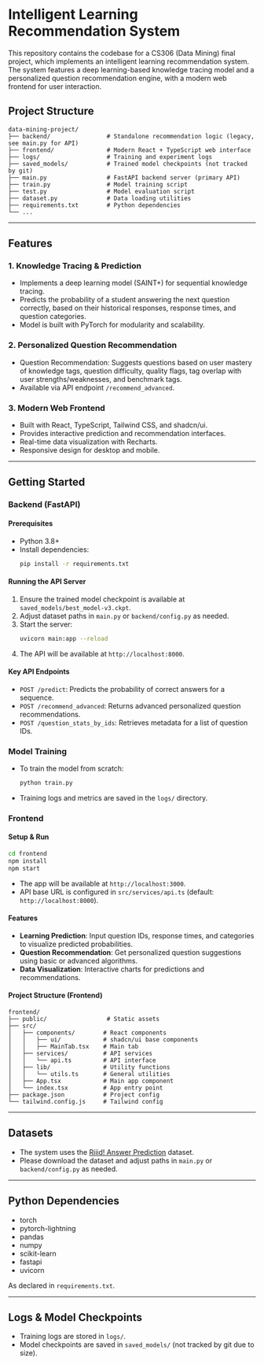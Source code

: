 # Intelligent Learning Recommendation System

This repository contains the codebase for a CS306 (Data Mining) final project, which implements an intelligent learning recommendation system. The system features a deep learning-based knowledge tracing model and a personalized question recommendation engine, with a modern web frontend for user interaction.

## Project Structure

```
data-mining-project/
├── backend/                # Standalone recommendation logic (legacy, see main.py for API)
├── frontend/               # Modern React + TypeScript web interface
├── logs/                   # Training and experiment logs
├── saved_models/           # Trained model checkpoints (not tracked by git)
├── main.py                 # FastAPI backend server (primary API)
├── train.py                # Model training script
├── test.py                 # Model evaluation script
├── dataset.py              # Data loading utilities
├── requirements.txt        # Python dependencies
└── ...
```

---

## Features

### 1. Knowledge Tracing & Prediction

- Implements a deep learning model (SAINT+) for sequential knowledge tracing.
- Predicts the probability of a student answering the next question correctly, based on their historical responses, response times, and question categories.
- Model is built with PyTorch for modularity and scalability.

### 2. Personalized Question Recommendation

- Question Recommendation: Suggests questions based on user mastery of knowledge tags, question difficulty, quality flags, tag overlap with user strengths/weaknesses, and benchmark tags.
- Available via API endpoint `/recommend_advanced`.

### 3. Modern Web Frontend

- Built with React, TypeScript, Tailwind CSS, and shadcn/ui.
- Provides interactive prediction and recommendation interfaces.
- Real-time data visualization with Recharts.
- Responsive design for desktop and mobile.

---

## Getting Started

### Backend (FastAPI)

#### Prerequisites

- Python 3.8+
- Install dependencies:
  ```bash
  pip install -r requirements.txt
  ```

#### Running the API Server

1. Ensure the trained model checkpoint is available at `saved_models/best_model-v3.ckpt`.
2. Adjust dataset paths in `main.py` or `backend/config.py` as needed.
3. Start the server:
   ```bash
   uvicorn main:app --reload
   ```
4. The API will be available at `http://localhost:8000`.

#### Key API Endpoints

- `POST /predict`: Predicts the probability of correct answers for a sequence.
- `POST /recommend_advanced`: Returns advanced personalized question recommendations.
- `POST /question_stats_by_ids`: Retrieves metadata for a list of question IDs.

### Model Training

- To train the model from scratch:
  ```bash
  python train.py
  ```
- Training logs and metrics are saved in the `logs/` directory.

### Frontend

#### Setup & Run

```bash
cd frontend
npm install
npm start
```

- The app will be available at `http://localhost:3000`.
- API base URL is configured in `src/services/api.ts` (default: `http://localhost:8000`).

#### Features

- **Learning Prediction**: Input question IDs, response times, and categories to visualize predicted probabilities.
- **Question Recommendation**: Get personalized question suggestions using basic or advanced algorithms.
- **Data Visualization**: Interactive charts for predictions and recommendations.

#### Project Structure (Frontend)

```
frontend/
├── public/                 # Static assets
├── src/
│   ├── components/        # React components
│   │   ├── ui/            # shadcn/ui base components
│   │   ├── MainTab.tsx    # Main tab
│   ├── services/          # API services
│   │   └── api.ts         # API interface
│   ├── lib/               # Utility functions
│   │   └── utils.ts       # General utilities
│   ├── App.tsx            # Main app component
│   └── index.tsx          # App entry point
├── package.json           # Project config
└── tailwind.config.js     # Tailwind config
```

---

## Datasets

- The system uses the [Riiid! Answer Prediction](https://www.kaggle.com/competitions/riiid-test-answer-prediction/data) dataset.
- Please download the dataset and adjust paths in `main.py` or `backend/config.py` as needed.

---

## Python Dependencies

- torch
- pytorch-lightning
- pandas
- numpy
- scikit-learn
- fastapi
- uvicorn

As declared in `requirements.txt`.

---

## Logs & Model Checkpoints

- Training logs are stored in `logs/`.
- Model checkpoints are saved in `saved_models/` (not tracked by git due to size).